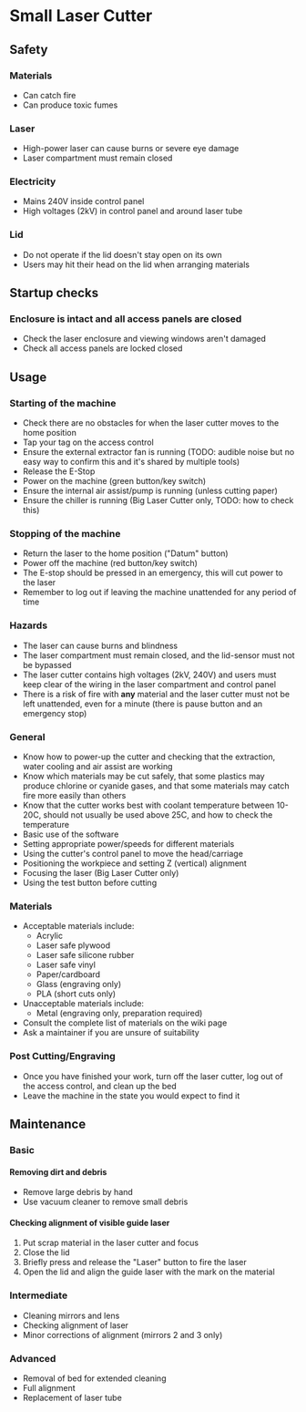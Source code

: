 # Small Laser Cutter

## Safety

### Materials

* Can catch fire
* Can produce toxic fumes

### Laser

* High-power laser can cause burns or severe eye damage
* Laser compartment must remain closed

### Electricity

* Mains 240V inside control panel
* High voltages (2kV) in control panel and around laser tube

### Lid

* Do not operate if the lid doesn't stay open on its own
* Users may hit their head on the lid when arranging materials

## Startup checks

### Enclosure is intact and all access panels are closed

* Check the laser enclosure and viewing windows aren't damaged
* Check all access panels are locked closed

## Usage

### Starting of the machine

* Check there are no obstacles for when the laser cutter moves to the home position
* Tap your tag on the access control
* Ensure the external extractor fan is running (TODO: audible noise but no easy
  way to confirm this and it's shared by multiple tools)
* Release the E-Stop
* Power on the machine (green button/key switch)
* Ensure the internal air assist/pump is running (unless cutting paper)
* Ensure the chiller is running (Big Laser Cutter only, TODO: how to check this)

### Stopping of the machine

* Return the laser to the home position ("Datum" button)
* Power off the machine (red button/key switch)
* The E-stop should be pressed in an emergency, this will cut power to the laser
* Remember to log out if leaving the machine unattended for any period of time

### Hazards

* The laser can cause burns and blindness
* The laser compartment must remain closed, and the lid-sensor must not be bypassed
* The laser cutter contains high voltages (2kV, 240V) and users must keep clear
  of the wiring in the laser compartment and control panel
* There is a risk of fire with **any** material and the laser cutter must not be
  left unattended, even for a minute (there is pause button and an emergency stop)

### General

* Know how to power-up the cutter and checking that the extraction, water
  cooling and air assist are working
* Know which materials may be cut safely, that some plastics may produce
  chlorine or cyanide gases, and that some materials may catch fire more easily
  than others
* Know that the cutter works best with coolant temperature between 10-20C,
  should not usually be used above 25C, and how to check the temperature
* Basic use of the software
* Setting appropriate power/speeds for different materials
* Using the cutter's control panel to move the head/carriage
* Positioning the workpiece and setting Z (vertical) alignment
* Focusing the laser (Big Laser Cutter only)
* Using the test button before cutting

### Materials

* Acceptable materials include:
  * Acrylic
  * Laser safe plywood
  * Laser safe silicone rubber
  * Laser safe vinyl
  * Paper/cardboard
  * Glass (engraving only)
  * PLA (short cuts only)
* Unacceptable materials include:
  * Metal (engraving only, preparation required)
* Consult the complete list of materials on the wiki page
* Ask a maintainer if you are unsure of suitability

### Post Cutting/Engraving

* Once you have finished your work, turn off the laser cutter, log out of the access control, and clean up the bed
* Leave the machine in the state you would expect to find it

## Maintenance

### Basic

#### Removing dirt and debris

* Remove large debris by hand
* Use vacuum cleaner to remove small debris

#### Checking alignment of visible guide laser

1. Put scrap material in the laser cutter and focus
2. Close the lid
3. Briefly press and release the "Laser" button to fire the laser
4. Open the lid and align the guide laser with the mark on the material

### Intermediate

* Cleaning mirrors and lens
* Checking alignment of laser
* Minor corrections of alignment (mirrors 2 and 3 only)

### Advanced

* Removal of bed for extended cleaning
* Full alignment
* Replacement of laser tube

